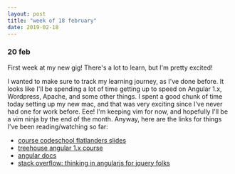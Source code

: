 ```yaml
---
layout: post
title: "week of 18 february"
date: 2019-02-18
---
```


### 20 feb 

First week at my new gig! There's a lot to learn, but I'm pretty excited! 

I wanted to make sure to track my learning journey, as I've done before. It looks like I'll be spending a lot of time getting up to speed on Angular 1.x, Wordpress, Apache, and some other things. I spent a good chunk of time today setting up my new mac, and that was very exciting since I've never had one for work before. Eee! I'm keeping vim for now, and hopefully I'll be a vim ninja by the end of the month. Anyway, here are the links for things I've been reading/watching so far:

- [course codeschool flatlanders slides](https://www.slideshare.net/viniciusmoraescom/level01-05-1)
- [treehouse angular 1.x course](https://teamtreehouse.com/library/angularjs-basics-1x-2)
- [angular docs](https://docs.angularjs.org/guide/introduction)
- [stack overflow: thinking in angularjs for jquery folks](https://stackoverflow.com/questions/14994391/thinking-in-angularjs-if-i-have-a-jquery-background)
